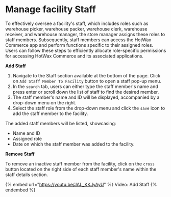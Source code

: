 # Manage facility Staff

To effectively oversee a facility's staff, which includes roles such as warehouse picker, warehouse packer, warehouse clerk, warehouse receiver, and warehouse manager, the store manager assigns these roles to staff members. Subsequently, staff members can access the HotWax Commerce app and perform functions specific to their assigned roles. Users can follow these steps to efficiently allocate role-specific permissions for accessing HotWax Commerce and its associated applications.

**Add Staff**

1. Navigate to the Staff section available at the bottom of the page. Click on `Add Staff Member To Facility` button to open a staff pop-up menu.
2. In the `search` tab, users can either type the staff member's name and press enter or scroll down the list of staff to find the desired member.
3. The staff member's name and ID will be displayed, accompanied by a drop-down menu on the right.
4. Select the staff role from the drop-down menu and click the `save` icon to add the staff member to the facility.

The added staff members will be listed, showcasing:

* Name and ID
* Assigned role
* Date on which the staff member was added to the facility.

**Remove Staff**

To remove an inactive staff member from the facility, click on the `cross` button located on the right side of each staff member's name within the staff details section.

{% embed url="https://youtu.be/JAL_KKJyAyU" %}
Video: Add Staff
{% endembed %}


